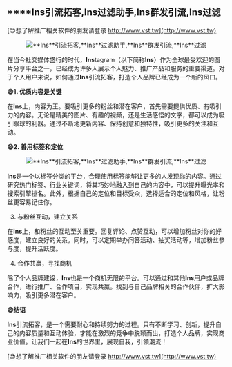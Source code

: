 ## ****Ins**引流拓客,**Ins**过滤助手,**Ins**群发引流,**Ins**过滤**

[😍想了解推广相关软件的朋友请登录 http://www.vst.tw](http://www.vst.tw)

 <center><img src="https://vst.tw/MP4/tuiguang/png/8.png" alt="**Ins**引流拓客,**Ins**过滤助手,**Ins**群发引流,**Ins**过滤"></center>

在当今社交媒体盛行的时代，**Ins**tagram（以下简称**Ins**）作为全球最受欢迎的图片分享平台之一，已经成为许多人展示个人魅力、推广产品和服务的重要渠道。对于个人用户来说，如何通过**Ins**引流拓客，打造个人品牌已经成为一个新的风口。

**😄1. 优质内容是关键**

在**Ins**上，内容为王。要吸引更多的粉丝和潜在客户，首先需要提供优质、有吸引力的内容。无论是精美的图片、有趣的视频，还是生活感悟的文字，都可以成为吸引眼球的利器。通过不断地更新内容、保持创意和独特性，吸引更多的关注和互动。

**😄2. 善用标签和定位**

 <center><img src="https://vst.tw/MP4/tuiguang/png/1.png" alt="**Ins**引流拓客,**Ins**过滤助手,**Ins**群发引流,**Ins**过滤"></center>

**Ins**是一个以标签分类的平台，合理使用标签能够让更多的人发现你的内容。通过研究热门标签、行业关键词，将其巧妙地融入到自己的内容中，可以提升曝光率和搜索引擎排名。此外，根据自己的定位和目标受众，选择适合的定位和风格，让粉丝更容易记住你。

3. 与粉丝互动，建立关系

在**Ins**上，和粉丝的互动至关重要。回复评论、点赞互动，可以增加粉丝对你的好感度，建立良好的关系。同时，可以定期举办问答活动、抽奖活动等，增加粉丝参与度，提升活跃度。

4. 合作共赢，寻找商机

除了个人品牌建设，**Ins**也是一个商机无限的平台。可以通过和其他**Ins**用户或品牌合作，进行推广、合作项目，实现共赢。找到与自己品牌相关的合作伙伴，扩大影响力，吸引更多潜在客户。

**😄结语**

**Ins**引流拓客，是一个需要耐心和持续努力的过程。只有不断学习、创新，提升自己的内容质量和互动体验，才能在激烈的竞争中脱颖而出，打造个人品牌，实现商业价值。让我们一起在**Ins**的世界里，展现自我，引领潮流！

[😍想了解推广相关软件的朋友请登录 http://www.vst.tw](http://www.vst.tw)



